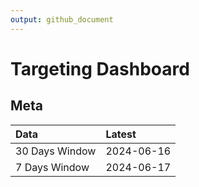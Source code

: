 ```yaml
---
output: github_document
---
```


# Targeting Dashboard



## Meta


|Data           |Latest     |
|:--------------|:----------|
|30 Days Window |2024-06-16 |
|7 Days Window  |2024-06-17 |
